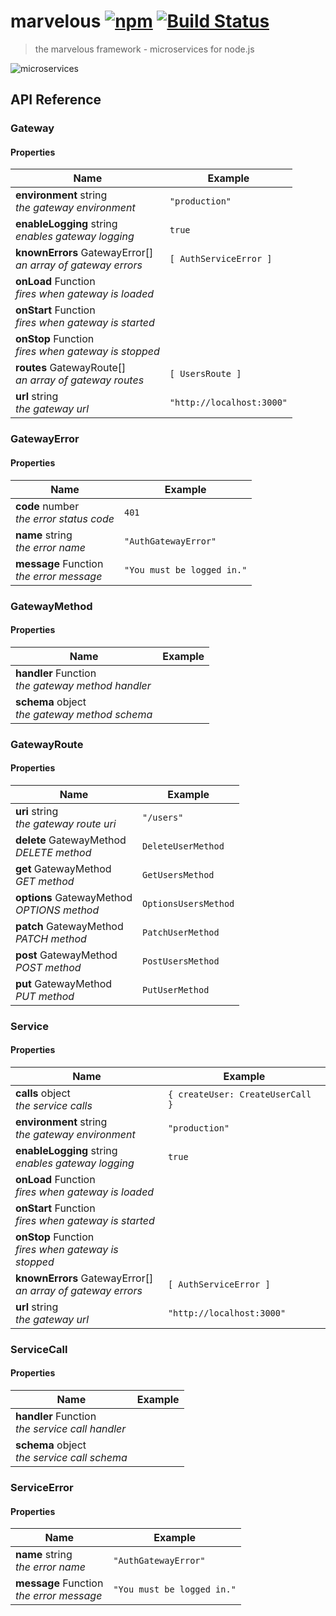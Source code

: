# marvelous [![npm](https://img.shields.io/npm/v/marvelous.svg)](https://npmjs.com/marvelous) [![Build Status](https://travis-ci.org/marvelousjs/marvelous.svg?branch=master)](https://travis-ci.org/marvelousjs/marvelous)

> the marvelous framework - microservices for node.js

![microservices](https://files.readme.io/8205763-microservices.png)

## API Reference

### Gateway

#### Properties

<table>
    <thead>
        <tr>
            <th>Name</th>
            <th>Example</th>
        </tr>
    </thead>
    <tbody>
        <tr>
            <td>
                <div><b>environment</b> string</div>
                <em>the gateway environment</em>
            </td>
            <td>
                <code>"production"</code>
            </td>
        </tr>
        <tr>
            <td>
                <div><b>enableLogging</b> string</div>
                <em>enables gateway logging</em>
            </td>
            <td>
                <code>true</code>
            </td>
        </tr>
        <tr>
            <td>
                <div><b>knownErrors</b> GatewayError[]</div>
                <em>an array of gateway errors</em>
            </td>
            <td>
                <code>[ AuthServiceError ]</code>
            </td>
        </tr>
        <tr>
            <td>
                <div><b>onLoad</b> Function</div>
                <em>fires when gateway is loaded</em>
            </td>
            <td></td>
        </tr>
        <tr>
            <td>
                <div><b>onStart</b> Function</div>
                <em>fires when gateway is started</em>
            </td>
            <td></td>
        </tr>
        <tr>
            <td>
                <div><b>onStop</b> Function</div>
                <em>fires when gateway is stopped</em>
            </td>
            <td></td>
        </tr>
        <tr>
            <td>
                <div><b>routes</b> GatewayRoute[]</div>
                <em>an array of gateway routes</em>
            </td>
            <td>
                <code>[ UsersRoute ]</code>
            </td>
        </tr>
        <tr>
            <td>
                <div><b>url</b> string</div>
                <em>the gateway url</em>
            </td>
            <td>
                <code>"http://localhost:3000"</code>
            </td>
        </tr>
    </tbody>
</table>

### GatewayError

#### Properties

<table>
    <thead>
        <tr>
            <th>Name</th>
            <th>Example</th>
        </tr>
    </thead>
    <tbody>
        <tr>
            <td>
                <div><b>code</b> number</div>
                <em>the error status code</em>
            </td>
            <td>
                <code>401</code>
            </td>
        </tr>
        <tr>
            <td>
                <div><b>name</b> string</div>
                <em>the error name</em>
            </td>
            <td>
                <code>"AuthGatewayError"</code>
            </td>
        </tr>
        <tr>
            <td>
                <div><b>message</b> Function</div>
                <em>the error message</em>
            </td>
            <td>
                <code>"You must be logged in."</code>
            </td>
        </tr>
    </tbody>
</table>

### GatewayMethod

#### Properties

<table>
    <thead>
        <tr>
            <th>Name</th>
            <th>Example</th>
        </tr>
    </thead>
    <tbody>
        <tr>
            <td>
                <div><b>handler</b> Function</div>
                <em>the gateway method handler</em>
            </td>
            <td></td>
        </tr>
        <tr>
            <td>
                <div><b>schema</b> object</div>
                <em>the gateway method schema</em>
            </td>
            <td></td>
        </tr>
    </tbody>
</table>

### GatewayRoute

#### Properties

<table>
    <thead>
        <tr>
            <th>Name</th>
            <th>Example</th>
        </tr>
    </thead>
    <tbody>
        <tr>
            <td>
                <div><b>uri</b> string</div>
                <em>the gateway route uri</em>
            </td>
            <td>
                <code>"/users"</code>
            </td>
        </tr>
        <tr>
            <td>
                <div><b>delete</b> GatewayMethod</div>
                <em>DELETE method</em>
            </td>
            <td>
                <code>DeleteUserMethod</code>
            </td>
        </tr>
        <tr>
            <td>
                <div><b>get</b> GatewayMethod</div>
                <em>GET method</em>
            </td>
            <td>
                <code>GetUsersMethod</code>
            </td>
        </tr>
        <tr>
            <td>
                <div><b>options</b> GatewayMethod</div>
                <em>OPTIONS method</em>
            </td>
            <td>
                <code>OptionsUsersMethod</code>
            </td>
        </tr>
        <tr>
            <td>
                <div><b>patch</b> GatewayMethod</div>
                <em>PATCH method</em>
            </td>
            <td>
                <code>PatchUserMethod</code>
            </td>
        </tr>
        <tr>
            <td>
                <div><b>post</b> GatewayMethod</div>
                <em>POST method</em>
            </td>
            <td>
                <code>PostUsersMethod</code>
            </td>
        </tr>
        <tr>
            <td>
                <div><b>put</b> GatewayMethod</div>
                <em>PUT method</em>
            </td>
            <td>
                <code>PutUserMethod</code>
            </td>
        </tr>
    </tbody>
</table>

### Service

#### Properties

<table>
    <thead>
        <tr>
            <th>Name</th>
            <th>Example</th>
        </tr>
    </thead>
    <tbody>
        <tr>
            <td>
                <div><b>calls</b> object</div>
                <em>the service calls</em>
            </td>
            <td>
                <code>{ createUser: CreateUserCall }</code>
            </td>
        </tr>
        <tr>
            <td>
                <div><b>environment</b> string</div>
                <em>the gateway environment</em>
            </td>
            <td>
                <code>"production"</code>
            </td>
        </tr>
        <tr>
            <td>
                <div><b>enableLogging</b> string</div>
                <em>enables gateway logging</em>
            </td>
            <td>
                <code>true</code>
            </td>
        </tr>
        <tr>
            <td>
                <div><b>onLoad</b> Function</div>
                <em>fires when gateway is loaded</em>
            </td>
            <td></td>
        </tr>
        <tr>
            <td>
                <div><b>onStart</b> Function</div>
                <em>fires when gateway is started</em>
            </td>
            <td></td>
        </tr>
        <tr>
            <td>
                <div><b>onStop</b> Function</div>
                <em>fires when gateway is stopped</em>
            </td>
            <td></td>
        </tr>
        <tr>
            <td>
                <div><b>knownErrors</b> GatewayError[]</div>
                <em>an array of gateway errors</em>
            </td>
            <td>
                <code>[ AuthServiceError ]</code>
            </td>
        </tr>
        <tr>
            <td>
                <div><b>url</b> string</div>
                <em>the gateway url</em>
            </td>
            <td>
                <code>"http://localhost:3000"</code>
            </td>
        </tr>
    </tbody>
</table>

### ServiceCall

#### Properties

<table>
    <thead>
        <tr>
            <th>Name</th>
            <th>Example</th>
        </tr>
    </thead>
    <tbody>
        <tr>
            <td>
                <div><b>handler</b> Function</div>
                <em>the service call handler</em>
            </td>
            <td></td>
        </tr>
        <tr>
            <td>
                <div><b>schema</b> object</div>
                <em>the service call schema</em>
            </td>
            <td></td>
        </tr>
    </tbody>
</table>

### ServiceError

#### Properties

<table>
    <thead>
        <tr>
            <th>Name</th>
            <th>Example</th>
        </tr>
    </thead>
    <tbody>
        <tr>
            <td>
                <div><b>name</b> string</div>
                <em>the error name</em>
            </td>
            <td>
                <code>"AuthGatewayError"</code>
            </td>
        </tr>
        <tr>
            <td>
                <div><b>message</b> Function</div>
                <em>the error message</em>
            </td>
            <td>
                <code>"You must be logged in."</code>
            </td>
        </tr>
    </tbody>
</table>
